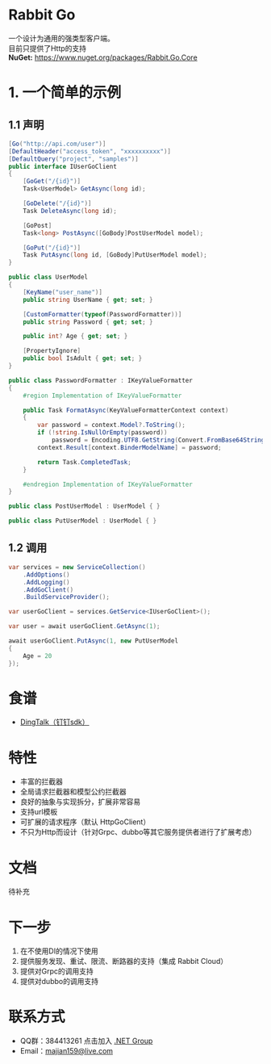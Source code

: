 # Rabbit Go
一个设计为通用的强类型客户端。  
目前只提供了Http的支持  
**NuGet:** https://www.nuget.org/packages/Rabbit.Go.Core
# 1. 一个简单的示例
## 1.1 声明
```c#
[Go("http://api.com/user")]
[DefaultHeader("access_token", "xxxxxxxxxx")]
[DefaultQuery("project", "samples")]
public interface IUserGoClient
{
    [GoGet("/{id}")]
    Task<UserModel> GetAsync(long id);

    [GoDelete("/{id}")]
    Task DeleteAsync(long id);

    [GoPost]
    Task<long> PostAsync([GoBody]PostUserModel model);

    [GoPut("/{id}")]
    Task PutAsync(long id, [GoBody]PutUserModel model);
}

public class UserModel
{
    [KeyName("user_name")]
    public string UserName { get; set; }

    [CustomFormatter(typeof(PasswordFormatter))]
    public string Password { get; set; }

    public int? Age { get; set; }

    [PropertyIgnore]
    public bool IsAdult { get; set; }
}

public class PasswordFormatter : IKeyValueFormatter
{
    #region Implementation of IKeyValueFormatter

    public Task FormatAsync(KeyValueFormatterContext context)
    {
        var password = context.Model?.ToString();
        if (!string.IsNullOrEmpty(password))
            password = Encoding.UTF8.GetString(Convert.FromBase64String(password));
        context.Result[context.BinderModelName] = password;

        return Task.CompletedTask;
    }

    #endregion Implementation of IKeyValueFormatter
}

public class PostUserModel : UserModel { }

public class PutUserModel : UserModel { }
```
## 1.2 调用
```c#
var services = new ServiceCollection()
    .AddOptions()
    .AddLogging()
    .AddGoClient()
    .BuildServiceProvider();

var userGoClient = services.GetService<IUserGoClient>();

var user = await userGoClient.GetAsync(1);

await userGoClient.PutAsync(1, new PutUserModel
{
    Age = 20
});
```
# 食谱
* [DingTalk（钉钉sdk）](https://github.com/RabbitTeam/go/tree/master/recipes/DingTalk)
# 特性
* 丰富的拦截器
* 全局请求拦截器和模型公约拦截器
* 良好的抽象与实现拆分，扩展非常容易
* 支持url模板
* 可扩展的请求程序（默认 HttpGoClient）
* 不只为Http而设计（针对Grpc、dubbo等其它服务提供者进行了扩展考虑）
# 文档
待补充
# 下一步
1. 在不使用DI的情况下使用
2. 提供服务发现、重试、限流、断路器的支持（集成 Rabbit Cloud）
3. 提供对Grpc的调用支持
4. 提供对dubbo的调用支持
# 联系方式
* QQ群：384413261 点击加入 [.NET Group](http://shang.qq.com/wpa/qunwpa?idkey=623e0bb6e02e7716ee6340cf7330be611e64d8ce7869862d9d9981f3d702bc8c)
* Email：majian159@live.com
